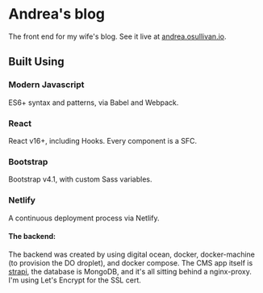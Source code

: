 # Andrea's blog

The front end for my wife's blog. See it live at [andrea.osullivan.io](http://andrea.osullivan.io).

## Built Using

### Modern Javascript

ES6+ syntax and patterns, via Babel and Webpack.

### React

React v16+, including Hooks. Every component is a SFC.

### Bootstrap

Bootstrap v4.1, with custom Sass variables.

### Netlify

A continuous deployment process via Netlify.

#### The backend:

The backend was created by using digital ocean, docker, docker-machine (to provision the DO droplet), and docker compose. The CMS app itself is [strapi](https://github.com/strapi/strapi), the database is MongoDB, and it's all sitting behind a nginx-proxy. I'm using Let's Encrypt for the SSL cert.
